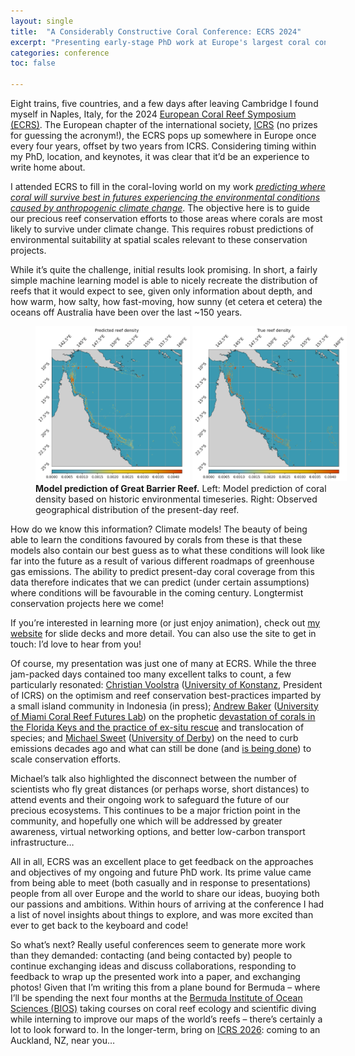```yaml
---
layout: single
title:  "A Considerably Constructive Coral Conference: ECRS 2024"
excerpt: "Presenting early-stage PhD work at Europe's largest coral conference"
categories: conference
toc: false

---
```


Eight trains, five countries, and a few days after leaving Cambridge I found myself in Naples, Italy, for the 2024 [European Coral Reef Symposium (ECRS)](https://ecrs2024.eu/). The European chapter of the international society, [ICRS](https://coralreefs.org/) (no prizes for guessing the acronym!), the ECRS pops up somewhere in Europe once every four years, offset by two years from ICRS. Considering timing within my PhD, location, and keynotes, it was clear that it’d be an experience to write home about.

I attended ECRS to fill in the coral-loving world on my work [*predicting where coral will survive best in futures experiencing the environmental conditions caused by anthropogenic climate change*](https://orlando-code.github.io/research.html). The objective here is to guide our precious reef conservation efforts to those areas where corals are most likely to survive under climate change. This requires robust predictions of environmental suitability at spatial scales relevant to these conservation projects.

While it’s quite the challenge, initial results look promising. In short, a fairly simple machine learning model is able to nicely recreate the distribution of reefs that it would expect to see, given only information about depth, and how warm, how salty, how fast-moving, how sunny (et cetera et cetera) the oceans off Australia have been over the last ~150 years. 

<figure style="width: 100%" class="align-center">
  <img src="/assets/images/posts/ecrs_summary/GBR_predicted.png" alt="Prediction ." style="width:49%">
  <img src="/assets/images/posts/ecrs_summary/GBR_true.png" alt="A group photo of divers underwater." style="width:49%">
  <figcaption>
  <strong> Model prediction of Great Barrier Reef.</strong> Left: Model prediction of coral density based on historic environmental timeseries. Right: Observed geographical distribution of the present-day reef.
  </figcaption>
</figure>

How do we know this information? Climate models! The beauty of being able to learn the conditions favoured by corals from these is that these models also contain our best guess as to what these conditions will look like far into the future as a result of various different roadmaps of greenhouse gas emissions. The ability to predict present-day coral coverage from this data therefore indicates that we can predict (under certain assumptions) where conditions will be favourable in the coming century. Longtermist conservation projects here we come! 

If you’re interested in learning more (or just enjoy animation), check out [my website](https://orlando-code.github.io/research.html) for slide decks and more detail. You can also use the site to get in touch: I’d love to hear from you!

Of course, my presentation was just one of many at ECRS. While the three jam-packed days contained too many excellent talks to count, a few particularly resonated: [Christian Voolstra](https://x.com/reefgenomics?lang=en) ([University of Konstanz](https://www.uni-konstanz.de/en/), President of ICRS) on the optimism and reef conservation best-practices imparted by a small island community in Indonesia (in press); [Andrew Baker](https://coralreeffutures.earth.miami.edu/people/lab-members/andrew-baker/index.html) ([University of Miami Coral Reef Futures Lab](https://coralreeffutures.earth.miami.edu/index.html)) on the prophetic [devastation of corals in the Florida Keys and the practice of ex-situ rescue](https://www.climate.gov/news-features/event-tracker/future-coral-restoration-florida-keys-after-unprecedented-marine-heat) and translocation of species; and [Michael Sweet](https://twitter.com/DiseaseMatters?ref_src=twsrc%5Egoogle%7Ctwcamp%5Eserp%7Ctwgr%5Eauthor) ([University of Derby](https://www.derby.ac.uk/)) on the need to curb emissions decades ago and what can still be done (and [is being done](https://www.coralspawninglab.org/)) to scale conservation efforts. 

Michael’s talk also highlighted the disconnect between the number of scientists who fly great distances (or perhaps worse, short distances) to attend events and their ongoing work to safeguard the future of our precious ecosystems. This continues to be a major friction point in the community, and hopefully one which will be addressed by greater awareness, virtual networking options, and better low-carbon transport infrastructure…

All in all, ECRS was an excellent place to get feedback on the approaches and objectives of my ongoing and future PhD work. Its prime value came from being able to meet (both casually and in response to presentations) people from all over Europe and the world to share our ideas, buoying both our passions and ambitions. Within hours of arriving at the conference I had a list of novel insights about things to explore, and was more excited than ever to get back to the keyboard and code!

So what’s next? Really useful conferences seem to generate more work than they demanded: contacting (and being contacted by) people to continue exchanging ideas and discuss collaborations, responding to feedback to wrap up the presented work into a paper, and exchanging photos! Given that I’m writing this from a plane bound for Bermuda – where I’ll be spending the next four months at the [Bermuda Institute of Ocean Sciences (BIOS)](https://bios.asu.edu/) taking courses on coral reef ecology and scientific diving while interning to improve our maps of the world’s reefs – there’s certainly a lot to look forward to. In the longer-term, bring on [ICRS 2026](https://www.icrs2026.nz/): coming to an Auckland, NZ, near you…